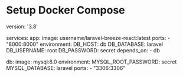 # Setup Docker Compose
version: '3.8'

services:
  app:
    image: username/laravel-breeze-react:latest
    ports:
      - "8000:8000"
    environment:
      DB_HOST: db
      DB_DATABASE: laravel
      DB_USERNAME: root
      DB_PASSWORD: secret
    depends_on:
      - db

  db:
    image: mysql:8.0
    environment:
      MYSQL_ROOT_PASSWORD: secret
      MYSQL_DATABASE: laravel
    ports:
      - "3306:3306"
